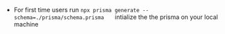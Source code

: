 - For first time users run `npx prisma generate --schema=./prisma/schema.prisma   ` intialize the the prisma on your local machine